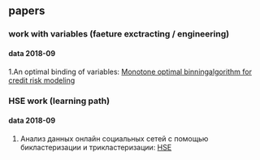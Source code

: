 ## papers


### work with variables (faeture exctracting / engineering)

#### data 2018-09

1.An optimal binding of variables: [Monotone optimal binningalgorithm for credit risk modeling](https://www.researchgate.net/publication/322520135_Monotone_optimal_binning_algorithm_for_credit_risk_modeling) 




### HSE work (learning path)

#### data 2018-09

1. Анализ данных онлайн социальных сетей с помощью бикластеризации и трикластеризации: [HSE](https://www.hse.ru/mirror/pubs/lib/data/access/ram/ticket/2/153821354141735fe6cc4fbf905f844c207188e706/%D0%93%D0%BD%D0%B0%D1%82%D1%8B%D1%88%D0%B0%D0%BA%20-%20%D0%9A%D0%98%D0%98%20(%D1%81%D1%82%D0%B0%D1%82%D1%8C%D1%8F1).pdf)


